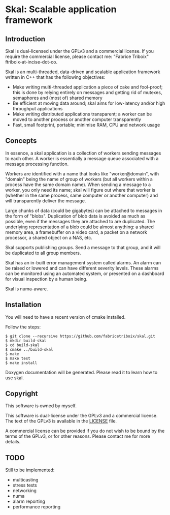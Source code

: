 Skal: Scalable application framework
====================================

Introduction
------------

Skal is dual-licensed under the GPLv3 and a commercial license. If you
require the commercial license, please contact me:
"Fabrice Triboix" ftriboix-at-incise-dot-co.

Skal is an multi-threaded, data-driven and scalable application
framework written in C++ that has the following objectives:
 - Make writing multi-threaded application a piece of cake and
   fool-proof; this is done by relying entirely on messages and getting
   rid of mutexes, semaphores and (most of) shared memory
 - Be efficient at moving data around; skal aims for low-latency and/or
   high throughput applications
 - Make writing distributed applications transparent; a worker can be
   moved to another process or another computer transparently
 - Fast, small footprint, portable; minimise RAM, CPU and network usage

Concepts
--------

In essence, a skal application is a collection of workers sending
messages to each other. A worker is essentially a message queue
associated with a message processing function.

Workers are identified with a name that looks like "worker@domain",
with "domain" being the name of group of workers (but all workers
within a process have the same domain name). When sending a message to
a worker, you only need its name; skal will figure out where that
worker is (whether in the same process, same computer or another
computer) and will transparently deliver the message.

Large chunks of data (could be gigabytes) can be attached to messages
in the form of "blobs". Duplication of blob data is avoided as much as
possible, even if the messages they are attached to are duplicated. The
underlying representation of a blob could be almost anything: a shared
memory area, a framebuffer on a video card, a packet on a network
processor, a shared object on a NAS, etc.

Skal supports publishing groups. Send a message to that group, and it
will be duplicated to all group members.

Skal has an in-built error management system called alarms. An alarm
can be raised or lowered and can have different severity levels. These
alarms can be monitored using an automated system, or presented on a
dashboard for visual inspection by a human being.

Skal is numa-aware.

Installation
------------

You will need to have a recent version of cmake installed.

Follow the steps:

    $ git clone --recursive https://github.com/fabricetriboix/skal.git
    $ mkdir build-skal
    $ cd build-skal
    $ cmake ../build-skal
    $ make
    $ make test
    $ make install

Doxygen documentation will be generated. Please read it to learn how
to use skal.

Copyright
---------

This software is owned by myself.

This software is dual-license under the GPLv3 and a commercial license.
The text of the GPLv3 is available in the [LICENSE](LICENSE) file.

A commercial license can be provided if you do not wish to be bound by
the terms of the GPLv3, or for other reasons. Please contact me for more
details.

TODO
----

Still to be implemented:
 - multicasting
 - stress tests
 - networking
 - numa
 - alarm reporting
 - performance reporting

